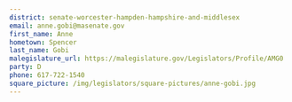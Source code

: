 ```yaml
---
district: senate-worcester-hampden-hampshire-and-middlesex
email: anne.gobi@masenate.gov
first_name: Anne
hometown: Spencer
last_name: Gobi
malegislature_url: https://malegislature.gov/Legislators/Profile/AMG0
party: D
phone: 617-722-1540
square_picture: /img/legislators/square-pictures/anne-gobi.jpg
---
```

